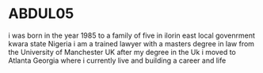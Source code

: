# ABDUL05

i was born in the year 1985 to a family of five in ilorin east local govenrment kwara state Nigeria
i am a trained lawyer with a masters degree in law from the University of Manchester UK 
after my degree in the Uk
i moved to Atlanta Georgia where i currently live and building a career and life
